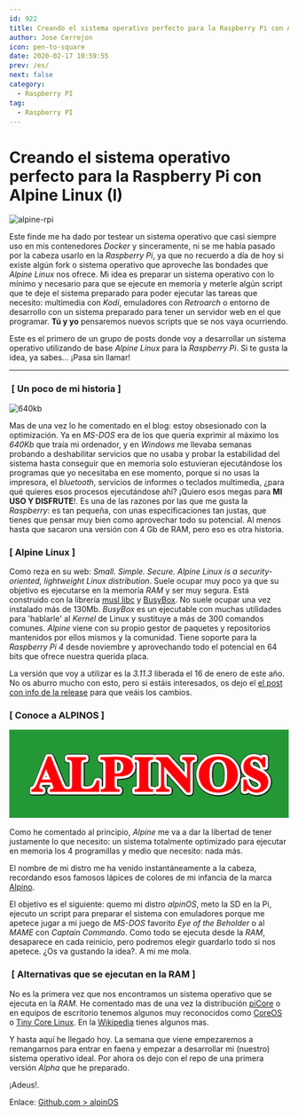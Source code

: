```yaml
---
id: 922
title: Creando el sistema operativo perfecto para la Raspberry Pi con Alpine Linux (I)
author: Jose Cerrejon
icon: pen-to-square
date: 2020-02-17 10:59:55
prev: /es/
next: false
category:
  - Raspberry PI
tag:
  - Raspberry PI
---
```


# Creando el sistema operativo perfecto para la Raspberry Pi con Alpine Linux (I)

![alpine-rpi](/images/2020/02/alpine-linux-rpi.png)

Este finde me ha dado por testear un sistema operativo que casi siempre uso en mis contenedores *Docker* y sinceramente, ni se me había pasado por la cabeza usarlo en la *Raspberry Pi*, ya que no recuerdo a día de hoy si existe algún fork o sistema operativo que aproveche las bondades que *Alpine Linux* nos ofrece. Mi idea es preparar un sistema operativo con lo mínimo y necesario para que se ejecute en memoria y meterle algún script que te deje el sistema preparado para poder ejecutar las tareas que necesito: multimedia con *Kodi*, emuladores con *Retroarch* o entorno de desarrollo con un sistema preparado para tener un servidor web en el que programar. **Tú y yo** pensaremos nuevos scripts que se nos vaya ocurriendo.

Este es el primero de un grupo de posts donde voy a desarrollar un sistema operativo utilizando de base *Alpine Linux* para la *Raspberry Pi*. Si te gusta la idea, ya sabes... ¡Pasa sin llamar!

- - -
###  [ Un poco de mi historia ]

![640kb](/images/2020/02/640-kb.jpg)

Mas de una vez lo he comentado en el blog: estoy obsesionado con la optimización. Ya en *MS-DOS* era de los que quería exprimir al máximo los *640Kb* que traía mi ordenador, y en *Windows* me llevaba semanas probando a deshabilitar servicios que no usaba y probar la estabilidad del sistema hasta conseguir que en memoria solo estuvieran ejecutándose los programas que yo necesitaba en ese momento, porque si no usas la impresora, el *bluetooth*, servicios de informes o teclados multimedia, ¿para qué quieres esos procesos ejecutándose ahí? ¡Quiero esos megas para **MI USO Y DISFRUTE**!. Es una de las razones por las que me gusta la *Raspberry*: es tan pequeña, con unas especificaciones tan justas, que tienes que pensar muy bien como aprovechar todo su potencial. Al menos hasta que sacaron una versión con 4 Gb de RAM, pero eso es otra historia.

###  [ Alpine Linux ]

Como reza en su web: *Small. Simple. Secure. Alpine Linux is a security-oriented, lightweight Linux distribution*. Suele ocupar muy poco ya que su objetivo es ejecutarse en la memoria *RAM* y ser muy segura. Está construido con la librería [musl libc](https://www.musl-libc.org/intro.html) y [BusyBox](https://es.wikipedia.org/wiki/Busybox). No suele ocupar una vez instalado más de 130Mb. *BusyBox* es un ejecutable con muchas utilidades para 'hablarle' al *Kernel* de Linux y sustituye a más de 300 comandos comunes. *Alpine* viene con su propio gestor de paquetes y repositorios mantenidos por ellos mismos y la comunidad. Tiene soporte para la *Raspberry Pi 4* desde noviembre y aprovechando todo el potencial en 64 bits que ofrece nuestra querida placa.

La versión que voy a utilizar es la *3.11.3* liberada el 16 de enero de este año. No os aburro mucho con esto, pero si estáis interesados, os dejo el [el post con info de la release](http://git.alpinelinux.org/cgit/aports/log/?h=v3.11.3) para que veáis los cambios.

###  [ Conoce a ALPINOS ]

![AlpinOS](https://github.com/jmcerrejon/alpinOS/raw/master/logo.png)

Como he comentado al principio, *Alpine* me va a dar la libertad de tener justamente lo que necesito: un sistema totalmente optimizado para ejecutar en memoria los 4 programillas y medio que necesito: nada más.

El nombre de mi distro me ha venido instantáneamente a la cabeza, recordando esos famosos lápices de colores de mi infancia de la marca [Alpino](http://www.alpino.eu/alpino/es/).

El objetivo es el siguiente: quemo mi distro *alpinOS*, meto la SD en la Pi, ejecuto un script para preparar el sistema con emuladores porque me apetece jugar a mi juego de *MS-DOS* favorito *Eye of the Beholder* o al *MAME* con *Captain Commando*. Como todo se ejecuta desde la *RAM*, desaparece en cada reinicio, pero podremos elegir guardarlo todo si nos apetece. ¿Os va gustando la idea?. A mi me mola.

###  [ Alternativas que se ejecutan en la RAM ]

No es la primera vez que nos encontramos un sistema operativo que se ejecuta en la *RAM*. He comentado mas de una vez la distribución [piCore](/post.php?id=362) o en equipos de escritorio tenemos algunos muy reconocidos como [CoreOS](https://coreos.com) o [Tiny Core Linux](http://tinycorelinux.net). En la [Wikipedia](https://en.wikipedia.org/wiki/List_of_Linux_distributions_that_run_from_RAM) tienes algunos mas.

Y hasta aquí he llegado hoy. La semana que viene empezaremos a remangarnos para entrar en faena y empezar a desarrollar mi (nuestro) sistema operativo ideal. Por ahora os dejo con el repo de una primera versión *Alpha* que he preparado. 

¡Adeus!.

Enlace: [Github.com > alpinOS](https://github.com/jmcerrejon/alpinOS)